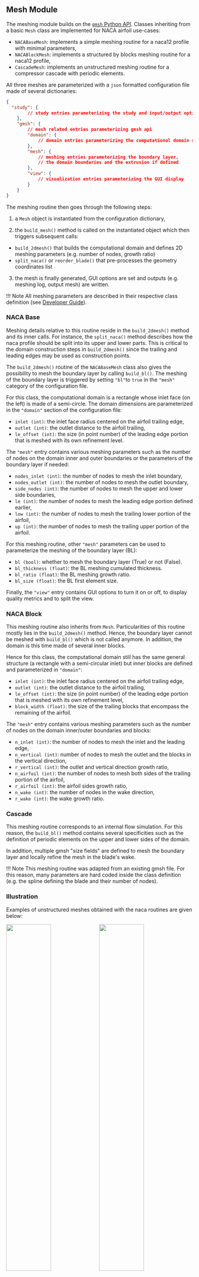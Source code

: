 ## Mesh Module
The meshing module builds on the [`gmsh` Python API](https://gmsh.info/doc/texinfo/gmsh.html). Classes inheriting from a basic `Mesh` class are implemented for NACA airfoil use-cases:

* `NACABaseMesh`: implements a simple meshing routine for a naca12 profile with minimal parameters,
* `NACABlockMesh`:  implements a structured by blocks meshing routine for a naca12 profile,
* `CascadeMesh`: implements an unstructured meshing routine for a compressor cascade with periodic elements.

All three meshes are parameterized with a `json` formatted configuration file made of several dictionaries:
```json
{
  "study": {
        // study entries parameterizing the study and input/output options
    },
    "gmsh": {
        // mesh related entries parameterizing gmsh api
        "domain": {
            // domain entries parameterizing the computational domain size
        },
        "mesh": {
            // meshing entries parameterizing the boundary layer,
            // the domain boundaries and the extrusion if defined
        },
        "view": {
            // visualization entries parameterizing the GUI display
        }
    }
}
```

The meshing routine then goes through the following steps:

1) a `Mesh` object is instantiated from the configuration dictionary,

2) the `build_mesh()` method is called on the instantiated object which then triggers subsequent calls:

  * `build_2dmesh()` that builds the computational domain and defines 2D meshing parameters (e.g. number of nodes, growth ratio)
  * `split_naca()` or `reorder_blade()` that pre-processes the geometry coordinates list

3)  the mesh is finally generated, GUI options are set and outputs (e.g. meshing log, output mesh) are written.

!!! Note
    All meshing parameters are described in their respective class definition (see [Developer Guide](dev_mesh.md)).

### NACA Base
Meshing details relative to this routine reside in the `build_2dmesh()` method and its inner calls. For instance, the `split_naca()` method describes how the naca profile should be split into its upper and lower parts. This is critical to the domain construction steps in `build_2dmesh()` since the trailing and leading edges may be used as construction points. 

The `build_2dmesh()` routine of the `NACABaseMesh` class also gives the possibility to mesh the boundary layer by calling `build_bl()`. The meshing of the boundary layer is triggered by setting `"bl"`to `true` in the `"mesh"` category of the configuration file.

For this class, the computational domain is a rectangle whose inlet face (on the left) is made of a semi-circle. The domain dimensions are parameterized in the `"domain"` section of the configuration file:

- `inlet (int)`: the inlet face radius centered on the airfoil trailing edge,
- `outlet (int)`: the outlet distance to the airfoil trailing,
- `le_offset (int)`: the size (in point number) of the leading edge portion that is meshed with its own refinement level.

The `"mesh"` entry contains various meshing parameters such as the number of nodes on the domain inner and outer boundaries or the parameters of the boundary layer if needed:

- `nodes_inlet (int)`: the number of nodes to mesh the inlet boundary,
- `nodes_outlet (int)`: the number of nodes to mesh the outlet boundary,
- `side_nodes (int)`: the number of nodes to mesh the upper and lower side boundaries,
- `le (int)`: the number of nodes to mesh the leading edge portion defined earlier,
- `low (int)`: the number of nodes to mesh the trailing lower portion of the airfoil,
- `up (int)`: the number of nodes to mesh the trailing upper portion of the airfoil.

For this meshing routine, other `"mesh"` parameters can be used to parameterize the meshing of the boundary layer (BL):

- `bl (bool)`: whether to mesh the boundary layer (True) or not (False).
- `bl_thickness (float)`: the BL meshing cumulated thickness.
- `bl_ratio (float)`: the BL meshing growth ratio.
- `bl_size (float)`: the BL first element size.

Finally, the `"view"` entry contains GUI options to turn it on or off, to display quality metrics and to split the view.

### NACA Block
This meshing routine also inherits from `Mesh`. Particularities of this routine mostly lies in the `build_2dmesh()` method. Hence, the boundary layer cannot be meshed with `build_bl()` which is not called anymore. In addition, the domain is this time made of several inner blocks.

Hence for this class, the computational domain still has the same general structure (a rectangle with a semi-circular inlet) but inner blocks are defined and parameterized in `"domain"`:

- `inlet (int)`: the inlet face radius centered on the airfoil trailing edge,
- `outlet (int)`: the outlet distance to the airfoil trailing,
- `le_offset (int)`: the size (in point number) of the leading edge portion that is meshed with its own refinement level,
- `block_width (float)`: the size of the trailing blocks that encompass the remaining of the airfoil.

The `"mesh"` entry contains various meshing parameters such as the number of nodes on the domain inner/outer boundaries and blocks:

- `n_inlet (int)`: the number of nodes to mesh the inlet and the leading edge,
- `n_vertical (int)`: number of nodes to mesh the outlet and the blocks in the vertical direction,
- `r_vertical (int)`: the outlet and vertical direction growth ratio,
- `n_airfoil (int)`: the number of nodes to mesh both sides of the trailing portion of the airfoil,
- `r_airfoil (int)`: the airfoil sides growth ratio,
- `n_wake (int)`: the number of nodes in the wake direction,
- `r_wake (int)`: the wake growth ratio.

### Cascade
This meshing routine corresponds to an internal flow simulation. For this reason, the `build_bl()` method contains several specificities such as the definition of periodic elements on the upper and lower sides of the domain.

In addition, multiple gmsh "size fields" are defined to mesh the boundary layer and locally refine the mesh in the blade's wake.

!!! Note
    This meshing routine was adapted from an existing gmsh file. For this reason, many parameters are hard coded inside the class definition (e.g. the spline defining the blade and their number of nodes).

### Illustration
Examples of unstructured meshes obtained with the naca routines are given below:
<p float="left">
  <img src="../Figures/naca_base_mesh.png" width="49%" />
  <img src="../Figures/naca_block_mesh.png" width="49%" /> 
</p>

The compressor cascade mesh obtained with the cascade routine is illustrated next:
<p float="left">
  <img src="../Figures/cascade_mesh.png" width="100%" />
</p>

### Quick Experiments
The `auto_gmsh.py` scripts is called with the `mesh` command. It enables basic testing and visualization for a given configuration file:
```sh
mesh --help
usage: mesh [-h] [-c CONFIG] [-f FILE] [-o OUTDIR]

options:
  -h, --help            show this help message and exit
  -c CONFIG, --config CONFIG
                        config: --config=/path/to/config.json (default: None)
  -f FILE, --file FILE  input dat file: --file=/path/to/file.dat (default: )
  -o OUTDIR, --outdir OUTDIR
                        simulation output directory (default: )
```

For instance setting `"structured"` to `true` in `naca_block_mesh.json` will produce a fully structured mesh:
```sh
# from aero-optim to naca_block
cd examples/NACA12/naca_block
mesh --config=naca_block.json
```
<p float="left">
  <img src="../Figures/naca_block_mesh_structured.png" width="100%" />
</p>

It is also possible to supersede the config `"file"` entry with the `--file` input argument. Hence, any previously generated deformed geometry can be meshed according to the naca routine with the commands below:
```sh
# from naca_block to naca_base
cd ../naca_base
ffd -f ../data/naca12.dat -nc 2 -d "0. 0. 1. 1."
mesh --config=naca_base.json --file=output/naca12_g0_c0.dat
```
<p float="left">
  <img src="../Figures/naca_base_mesh_ffd.png" width="100%" />
</p>
